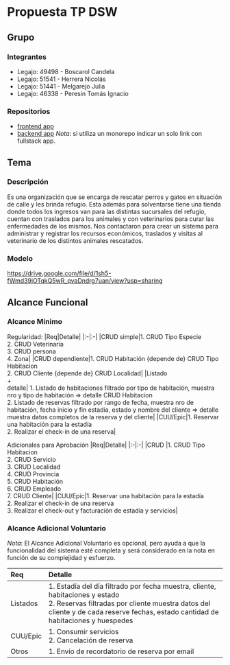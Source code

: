# Propuesta TP DSW

## Grupo
### Integrantes

* Legajo: 49498 - Boscarol Candela
* Legajo: 51541 - Herrera Nicolás
* Legajo: 51441 - Melgarejo Julia
* Legajo: 46338 - Peresin Tomás Ignacio

### Repositorios
* [frontend app](http://hyperlinkToGihubOrGitlab)
* [backend app](http://hyperlinkToGihubOrGitlab)
*Nota*: si utiliza un monorepo indicar un solo link con fullstack app.

## Tema
### Descripción
Es una organización que se encarga de rescatar perros y gatos en situación de calle y les brinda refugio. Esta además para solventarse tiene una tienda donde todos los ingresos van para las distintas sucursales del refugio, cuentan con traslados para los animales y con veterinarios para curar las enfermedades de los mismos. Nos contactaron para crear un sistema para administrar y registrar los recursos económicos, traslados y visitas al veterinario de los distintos animales rescatados.


### Modelo
https://drive.google.com/file/d/1sh5-fWmd39jOTqkQ5wR_qvaDndrg7uan/view?usp=sharing

## Alcance Funcional 

### Alcance Mínimo
Regularidad:
|Req|Detalle|
|:-|:-|
|CRUD simple|1. CRUD Tipo Especie<br>2. CRUD Veterinaria<br>3. CRUD persona<br>4. Zona|
|CRUD dependiente|1. CRUD Habitación {depende de} CRUD Tipo Habitacion<br>2. CRUD Cliente {depende de} CRUD Localidad|
|Listado<br>+<br>detalle| 1. Listado de habitaciones filtrado por tipo de habitación, muestra nro y tipo de habitación => detalle CRUD Habitacion<br> 2. Listado de reservas filtrado por rango de fecha, muestra nro de habitación, fecha inicio y fin estadía, estado y nombre del cliente => detalle muestra datos completos de la reserva y del cliente|
|CUU/Epic|1. Reservar una habitación para la estadía<br>2. Realizar el check-in de una reserva|


Adicionales para Aprobación
|Req|Detalle|
|:-|:-|
|CRUD |1. CRUD Tipo Habitacion<br>2. CRUD Servicio<br>3. CRUD Localidad<br>4. CRUD Provincia<br>5. CRUD Habitación<br>6. CRUD Empleado<br>7. CRUD Cliente|
|CUU/Epic|1. Reservar una habitación para la estadía<br>2. Realizar el check-in de una reserva<br>3. Realizar el check-out y facturación de estadía y servicios|


### Alcance Adicional Voluntario

*Nota*: El Alcance Adicional Voluntario es opcional, pero ayuda a que la funcionalidad del sistema esté completa y será considerado en la nota en función de su complejidad y esfuerzo.

|Req|Detalle|
|:-|:-|
|Listados |1. Estadía del día filtrado por fecha muestra, cliente, habitaciones y estado <br>2. Reservas filtradas por cliente muestra datos del cliente y de cada reserve fechas, estado cantidad de habitaciones y huespedes|
|CUU/Epic|1. Consumir servicios<br>2. Cancelación de reserva|
|Otros|1. Envío de recordatorio de reserva por email|

